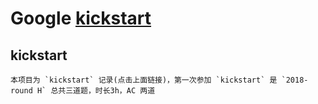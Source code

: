 # Google [kickstart](https://code.google.com/codejam/kickstart/)

## kickstart
    本项目为 `kickstart` 记录(点击上面链接)，第一次参加 `kickstart` 是 `2018-round H` 总共三道题，时长3h，AC 两道



